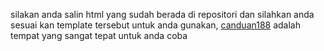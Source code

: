 <p>silakan anda salin html yang sudah berada di repositori dan silahkan anda sesuai kan template tersebut untuk anda gunakan, <a target="_blank" rel="noopener noreferrer" href="https://canduan188bersinar.com/">canduan188</a> adalah tempat yang sangat tepat untuk anda coba&nbsp;</p>
